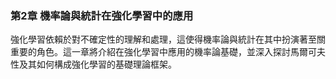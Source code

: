 ### 第2章 機率論與統計在強化學習中的應用

強化學習依賴於對不確定性的理解和處理，這使得機率論與統計在其中扮演著至關重要的角色。這一章將介紹在強化學習中應用的機率論基礎，並深入探討馬爾可夫性及其如何構成強化學習的基礎理論框架。
